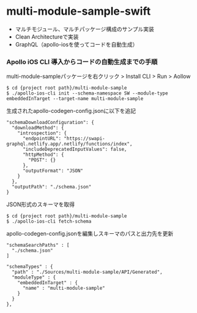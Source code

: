 # multi-module-sample-swift

- マルチモジュール、マルチパッケージ構成のサンプル実装
- Clean Architectureで実装
- GraphQL（apollo-iosを使ってコードを自動生成）

### Apollo iOS CLI 導入からコードの自動生成までの手順
multi-module-sampleパッケージを右クリック > Install CLI > Run > Aollow
```
$ cd {project root path}/multi-module-sample
$ ./apollo-ios-cli init --schema-namespace SW --module-type embeddedInTarget --target-name multi-module-sample
```
生成されたapollo-codegen-config.jsonに以下を追記
```
"schemaDownloadConfiguration": {
  "downloadMethod": {
    "introspection": {
      "endpointURL": "https://swapi-graphql.netlify.app/.netlify/functions/index",
      "includeDeprecatedInputValues": false,
      "httpMethod": {
        "POST": {}
      },
      "outputFormat": "JSON"
    }
  },
  "outputPath": "./schema.json"
}
```
JSON形式のスキーマを取得
```
$ cd {project root path}/multi-module-sample
$ ./apollo-ios-cli fetch-schema
```
apollo-codegen-config.jsonを編集しスキーマのパスと出力先を更新
```
"schemaSearchPaths" : [
  "./schema.json"
]
```
```
"schemaTypes" : {
  "path" : "./Sources/multi-module-sample/API/Generated",
  "moduleType" : {
    "embeddedInTarget" : {
      "name" : "multi-module-sample"
    }
  }
},
```

